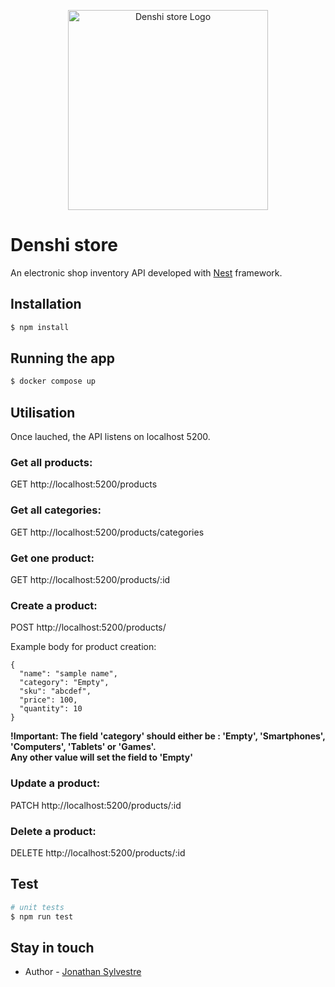 <p align="center">
  <img src="https://media.gcflearnfree.org/content/55e0730c7dd48174331f5164_01_17_2014/whatisacomputer_mac.jpg" width="320" alt="Denshi store Logo" />
  <h1>Denshi store</h1>
</p>

[circleci-image]: https://img.shields.io/circleci/build/github/nestjs/nest/master?token=abc123def456
[circleci-url]: https://circleci.com/gh/nestjs/nest


An electronic shop inventory API developed with [Nest](https://github.com/nestjs/nest) framework.

## Installation

```bash
$ npm install
```

## Running the app

```bash
$ docker compose up
```

## Utilisation
Once lauched, the API listens on localhost 5200.

### Get all products:  
  GET http://localhost:5200/products
  
### Get all categories:  
  GET http://localhost:5200/products/categories
  
### Get one product:  
  GET http://localhost:5200/products/:id
  
### Create a product:  
  POST http://localhost:5200/products/  
  
  Example body for product creation:  
  ```
  {  
    "name": "sample name",  
    "category": "Empty",  
    "sku": "abcdef",  
    "price": 100,  
    "quantity": 10  
  }
  ```
  
  **!Important: The field 'category' should either be : 'Empty', 'Smartphones', 'Computers', 'Tablets' or 'Games'.  
  Any other value will set the field to 'Empty'**
  
### Update a product:  
  PATCH http://localhost:5200/products/:id
  
### Delete a product:  
  DELETE http://localhost:5200/products/:id


## Test

```bash
# unit tests
$ npm run test

```

## Stay in touch

- Author - [Jonathan Sylvestre](https://github.com/Stovenn)

